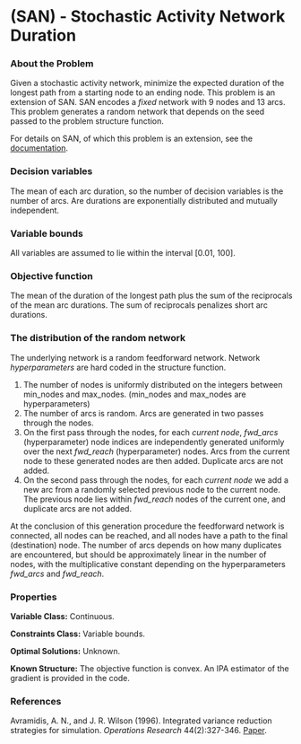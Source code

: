 # (SAN) - Stochastic Activity Network Duration

### About the Problem

Given a stochastic activity network, minimize the expected duration of the longest path from a starting node to an ending node. This problem is an extension of SAN. SAN encodes a *fixed* network with 9 nodes and 13 arcs. This problem generates a random network that depends on the seed passed to the problem structure function.

For details on SAN, of which this problem is an extension, see the [documentation](https://github.com/simopt-admin/simopt/tree/master/Problems/SAN/SAN_Duration.pdf).

### Decision variables
The mean of each arc duration, so the number of decision variables is the number of arcs. Are durations are exponentially distributed and mutually independent.

### Variable bounds
All variables are assumed to lie within the interval [0.01, 100].

### Objective function
The mean of the duration of the longest path plus the sum of the reciprocals of the mean arc durations. The sum of reciprocals penalizes short arc durations.

### The distribution of the random network
The underlying network is a random feedforward network. Network *hyperparameters* are hard coded in the structure function.
1. The number of nodes is uniformly distributed on the integers between min_nodes and max_nodes. (min_nodes and max_nodes are hyperparameters)
2. The number of arcs is random. Arcs are generated in two passes through the nodes.
3. On the first pass through the nodes, for each *current node*, *fwd_arcs* (hyperparameter) node indices are independently generated uniformly over the next *fwd_reach* (hyperparameter) nodes. Arcs from the current node to these generated nodes are then added. Duplicate arcs are not added.
4. On the second pass through the nodes, for each *current node* we add a new arc from a randomly selected previous node to the current node. The previous node lies within *fwd_reach* nodes of the current one, and duplicate arcs are not added.

At the conclusion of this generation procedure the feedforward network is connected, all nodes can be reached, and all nodes have a path to the final (destination) node. The number of arcs depends on how many duplicates are encountered, but should be approximately linear in the number of nodes, with the multiplicative constant depending on the hyperparameters *fwd_arcs* and *fwd_reach*.

### Properties

**Variable Class:** Continuous.

**Constraints Class:** Variable bounds.

**Optimal Solutions:** Unknown.

**Known Structure:** The objective function is convex. An IPA estimator of the gradient is provided in the code.

### References
Avramidis, A. N., and J. R. Wilson (1996). Integrated variance reduction strategies for simulation. *Operations Research* 44(2):327-346.
[Paper](https://pubsonline.informs.org/doi/10.1287/opre.44.2.327).


